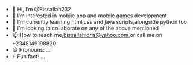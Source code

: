 - 👋 Hi, I’m @Bissallah232
- 👀 I’m interested in mobile app and mobile games development 
- 🌱 I’m currently learning html,css and java scripts,alongside python too
- 💞️ I’m looking to collaborate on any of the above mentioned 
- 📫 How to reach me,bissallahidris@yahoo.com,or call me on +2348149198820
- 😄 Pronouns: ...
- ⚡ Fun fact: ...

<!---
Bissallah232/Bissallah232 is a ✨ special ✨ repository because its `README.md` (this file) appears on your GitHub profile.
You can click the Preview link to take a look at your changes.
--->
